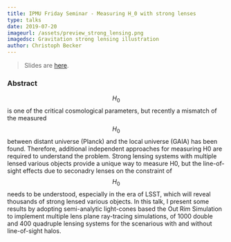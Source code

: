 ```yaml
---
title: IPMU Friday Seminar - Measuring H_0 with strong lenses
type: talks
date: 2019-07-20
imageurl: /assets/preview_strong_lensing.png
imagedsc: Gravitation strong lensing illustration
author: Christoph Becker
---
```


> Slides are [here](/assets/talks_ipmu_time_delays.html).

### Abstract

$$H_0$$ is one of the critical cosmological parameters, but recently a mismatch of the measured $$H_0$$ between distant universe (Planck) and the local universe (GAIA) has been found. Therefore, additional independent approaches for measuring H0 are required to understand the problem. Strong lensing systems with multiple lensed various objects provide a unique way to measure H0, but the line-of-sight effects due to seconadry lenses on the constraint of $$H_0$$ needs to be understood, especially in the era of LSST, which will reveal thousands of strong lensed various objects. In this talk, I present some results by adopting semi-analytic light-cones based the Out Rim Simulation to implement multiple lens plane ray-tracing simulations, of 1000 double and 400 quadruple lensing systems for the scenarious with and without line-of-sight halos.
